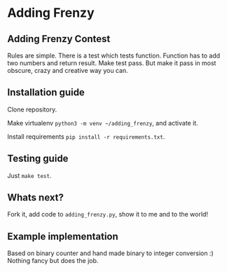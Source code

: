 # Adding Frenzy
## Adding Frenzy Contest

Rules are simple. There is a test which tests function. Function has to add two numbers and return result. Make test pass.
But make it pass in most obscure, crazy and creative way you can.

## Installation guide

Clone repository.

Make virtualenv `python3 -m venv ~/adding_frenzy`, and activate it.

Install requirements `pip install -r requirements.txt`.

## Testing guide

Just `make test`.

## Whats next?

Fork it, add code to `adding_frenzy.py`, show it to me and to the world!


## Example implementation

Based on binary counter and hand made binary to integer conversion :) Nothing fancy but does the job.
